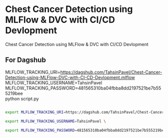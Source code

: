 # Chest Cancer Detection using MLFlow & DVC with CI/CD Devlopment
 Chest Cancer Detection using MLFlow & DVC with CI/CD Devlopment



 ## For Dagshub

MLFLOW_TRACKING_URI=https://dagshub.com/TahsinPavel/Chest-Cancer-Detection-using-MLFlow-DVC-with-CI-CD-Devlopment.mlflow \
MLFLOW_TRACKING_USERNAME=TahsinPavel \
MLFLOW_TRACKING_PASSWORD=481565310ba04fbba8dd2197521be7b555219bee \
python script.py

```bash

export MLFLOW_TRACKING_URI=https://dagshub.com/TahsinPavel/Chest-Cancer-Detection-using-MLFlow-DVC-with-CI-CD-Devlopment.mlflow \

export MLFLOW_TRACKING_USERNAME=TahsinPavel \

export MLFLOW_TRACKING_PASSWORD=481565310ba04fbba8dd2197521be7b555219bee \

```
